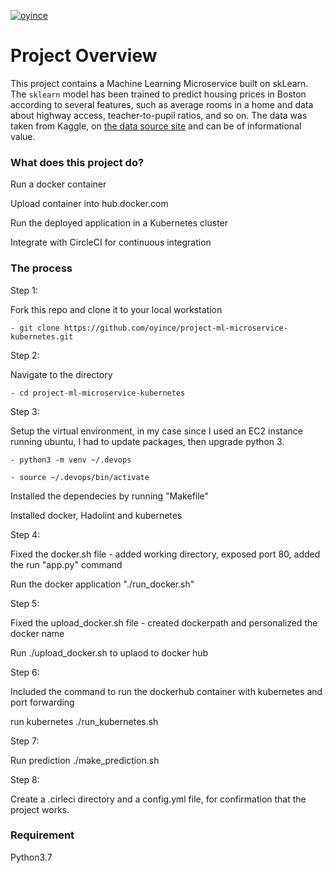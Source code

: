 [![oyince](https://circleci.com/gh/oyince/project-ml-microservice-kubernetes.svg?style=svg)](https://app.circleci.com/pipelines/github/oyince/project-ml-microservice-kubernetes)

# Project Overview
This project contains a Machine Learning Microservice built on skLearn. The `sklearn` model has been trained to predict housing prices in Boston according to several features, such as average rooms in a home and data about highway access, teacher-to-pupil ratios, and so on.  The data was taken from Kaggle, on [the data source site](https://www.kaggle.com/c/boston-housing) and can be of informational value.

### What does this project do?
Run a docker container

Upload container into hub.docker.com

Run the deployed application in a Kubernetes cluster

Integrate with CircleCI for continuous integration

### The process

Step 1:

Fork this repo and clone it to your local workstation

	- git clone https://github.com/oyince/project-ml-microservice-kubernetes.git


Step 2:

Navigate to the directory

	- cd project-ml-microservice-kubernetes

Step 3:

Setup the virtual environment, in my case since I used an EC2 instance running ubuntu, I had to update packages, then upgrade python 3.
	
    - python3 -m venv ~/.devops
	
    - source ~/.devops/bin/activate

Installed the dependecies by running "Makefile"

Installed docker, Hadolint and kubernetes

Step 4:

Fixed the docker.sh file - added working directory, exposed port 80, added the run "app.py" command 

Run the docker application "./run_docker.sh"

Step 5:

Fixed the upload_docker.sh file - created dockerpath and personalized the docker name

Run ./upload_docker.sh to uplaod to docker hub

Step 6:

Included the command to run the dockerhub container with kubernetes and port forwarding

run kubernetes ./run_kubernetes.sh

Step 7: 

Run prediction ./make_prediction.sh

Step 8:

Create a .cirleci directory and a config.yml file, for confirmation that the project works.

### Requirement
Python3.7
